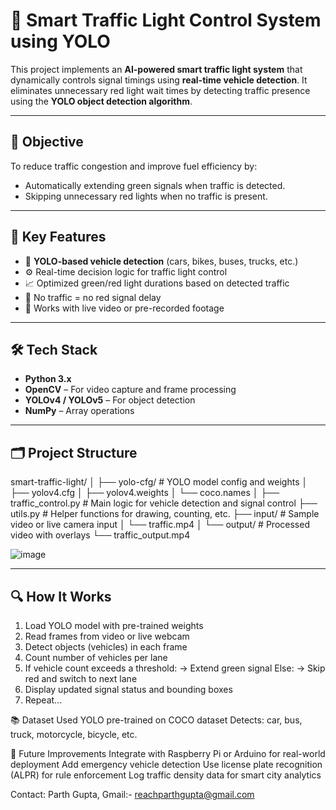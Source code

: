 # 🚦 Smart Traffic Light Control System using YOLO

This project implements an **AI-powered smart traffic light system** that dynamically controls signal timings using **real-time vehicle detection**. It eliminates unnecessary red light wait times by detecting traffic presence using the **YOLO object detection algorithm**.

---

## 🎯 Objective

To reduce traffic congestion and improve fuel efficiency by:
- Automatically extending green signals when traffic is detected.
- Skipping unnecessary red lights when no traffic is present.

---

## 📌 Key Features

- 🧠 **YOLO-based vehicle detection** (cars, bikes, buses, trucks, etc.)
- ⚙️ Real-time decision logic for traffic light control
- 📈 Optimized green/red light durations based on detected traffic
- 🚫 No traffic = no red signal delay
- 🎥 Works with live video or pre-recorded footage

---

## 🛠️ Tech Stack

- **Python 3.x**
- **OpenCV** – For video capture and frame processing
- **YOLOv4 / YOLOv5** – For object detection
- **NumPy** – Array operations
---

## 🗂️ Project Structure
smart-traffic-light/
│
├── yolo-cfg/ # YOLO model config and weights
│ ├── yolov4.cfg
│ ├── yolov4.weights
│ └── coco.names
│
├── traffic_control.py # Main logic for vehicle detection and signal control
├── utils.py # Helper functions for drawing, counting, etc.
├── input/ # Sample video or live camera input
│ └── traffic.mp4
│
└── output/ # Processed video with overlays
└── traffic_output.mp4

![image](https://github.com/user-attachments/assets/978d87eb-4d86-450c-a6de-78912b7c9dd8)


---

## 🔍 How It Works

1. Load YOLO model with pre-trained weights
2. Read frames from video or live webcam
3. Detect objects (vehicles) in each frame
4. Count number of vehicles per lane
5. If vehicle count exceeds a threshold:
       -> Extend green signal
   Else:
       -> Skip red and switch to next lane
6. Display updated signal status and bounding boxes
7. Repeat...

📚 Dataset Used
YOLO pre-trained on COCO dataset
Detects: car, bus, truck, motorcycle, bicycle, etc.

📌 Future Improvements
Integrate with Raspberry Pi or Arduino for real-world deployment
Add emergency vehicle detection
Use license plate recognition (ALPR) for rule enforcement
Log traffic density data for smart city analytics

Contact:
Parth Gupta,
Gmail:- reachparthgupta@gmail.com
